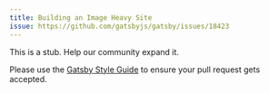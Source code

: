 ```yaml
---
title: Building an Image Heavy Site
issue: https://github.com/gatsbyjs/gatsby/issues/18423
---
```


This is a stub. Help our community expand it.

Please use the [Gatsby Style Guide](/contributing/gatsby-style-guide/) to ensure your pull request gets accepted.
